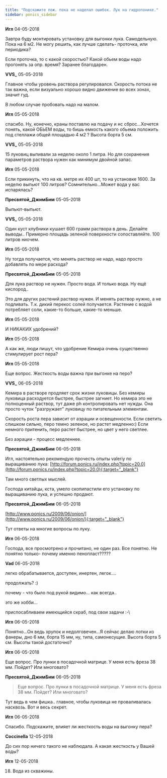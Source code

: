 ```yaml
---
title: "Подскажите пож. пока не наделал ошибок. Лук на гидропонике."
sidebar: ponics_sidebar
---
```


**Игл** 04-05-2018

Завтра буду монтировать установку для выгонки лука. Самодельную. Пока на 6 м2. Не могу решить, как лучше сделать- проточка, или периодика?

Если проточка, то с какой скоростью? Какой обьем воды надо прогонять за опр. время? Заранее благодарен.


**VVS_** 05-05-2018

Главное чтобы уровень раствора регулировался. Скорость потока не так важна, если визуально хорошо видно движение во всех зонах, значит гуд.

В любом случае пробовать надо на малом.


**Игл** 05-05-2018

спасибо. Ну, конечно, краны поставлю на подачу и нс сброс...Хочется понять, какой ОБЬЕМ воды, то бишь емкость какого обьема положить под стеллажи общей площадью 4 м2 ? Высота борта 5 см.


**VVS_** 05-05-2018

15 луковиц выпивали за неделю около 1 литра. Но для сохранения параметров раствора нужен как минимум двойной запас.


**Игл** 05-05-2018

Если прикинуть, что на кв. метре их 400 шт, то на установке 1600. За неделю выпьют 100 литров? Сомнительно...Может вода у вас испарялась?


**Пресвятой_ДжимБим** 05-05-2018

Выпьют-выпьют.


**VVS_** 05-05-2018

Один куст клубники кушает 600 грамм раствора в день. Делайте выводы.. Примерно площадь зеленой поверхности сопоставляйте. 100 литров ниочем.


**Игл** 05-05-2018

Ну тогда получается, что менять раствор не надо, надо просто добавлять по мере расхода?


**Пресвятой_ДжимБим** 05-05-2018

Для лука раствор не нужен. Просто вода. И только вода. Ну ещё кислород..

Это для других растений раствор нужен. И менять раствор нужно, а не подливать. Т.к. дикий перекос солей получается. Растение с водой потребляет соли, какие-то больше, какие-то меньше.


**Игл** 05-05-2018

И НИКАКИХ удобрений?


**Игл** 05-05-2018

А как же, люди пишут, что удобрение Кемира очень существенно стимулирует рост пера?


**Игл** 05-05-2018

Еще вопрос. Жесткость воды важна при выгонке на перо?


**VVS_** 06-05-2018

Кемира в растворе продляет срок жизни луковицы. Без кемиры луковица расходуется быстрее, быстрее загниет. Но кемира это не полноценный раствор, тут даже ph контролировать нет нужды. Она просто чуток "разгружает" луковицу по питательным элементам.

Скорость роста пера зависит от аэрации и освещенности. Если светить слишком сильно, перо темно зеленое, но растет медленно:) Если немного притенить, перо растет быстрее, но цвет у него светлее.

Без аэрации - процесс медленнее.


**Пресвятой_ДжимБим** 06-05-2018

Игл, настоятельно рекомендую прочесть опыты valeriy по выращиванию лука: [http://forum.ponics.ru/index.php?topic=20.0](http://forum.ponics.ru/index.php?topic=20.0){:target="_blank"}

Там много светлых мыслей.

Господа китайцы, кста, умело скопипастили его установку по выращиванию лука, и успешно продают.


**Пресвятой_ДжимБим** 06-05-2018

[http://www.ponics.ru/2009/06/onion/](http://www.ponics.ru/2009/06/onion/){:target="_blank"}

Тут ответы на многие вопросы по луку.


**Игл** 06-05-2018

Господа, все просмотрено и прочитано, не один раз. Все понятно. Не понятно только- почему именно пенопласт?????


**Vad** 06-05-2018

легко обрабатывается, доступен, инертен, легок.... 

продолжать? :)

почему - что было под рукой видимо... как всегда..

это же хобби...

приспосабливаем имеющийся скраб, под свои задачи :-\


**Игл** 06-05-2018

Понятно...Он ведь хрупок и недолговечен...Я сейчас делаю лотки из фанеры, дно 6 мм, борта 15 мм, ну, типа, самонесущие. Высота борта 5 см. Высоты такой достаточно?


**Игл** 06-05-2018

Еще вопрос. Про лунки в посадочной матрице. У меня есть фреза 38 мм. Пойдет? Или многовато?


**Пресвятой_ДжимБим** 06-05-2018

> Еще вопрос. Про лунки в посадочной матрице. У меня есть фреза 38 мм. Пойдет? Или многовато?

Тут ведь в чем фишка.. главное, чтобы луковица не проваливалась насквозь. Вот и весь секрет.


**Игл** 06-05-2018

Спасибо. Подскажите, влияет ли жесткость воды на выгонку пера?


**Coccinella** 12-05-2018

До сих пор ничего такого не наблюдала. А какая жесткость у Вашей воды?


**Игл** 12-05-2018

18. Вода из скважины.


